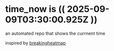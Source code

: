 # time_now is (( 2025-09-09T03:30:00.925Z ))

an automated repo that shows the currnent time

inspired by [breakingheatmap](https://github.com/breakingheatmap/breakingheatmap)